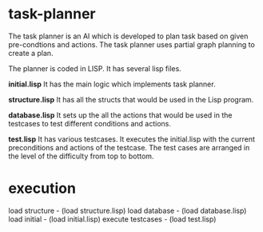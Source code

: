 # task-planner

The task planner is an AI which is developed to plan task based on given pre-condtions and actions. 
The task planner uses partial graph planning to create a plan.

The planner is coded in LISP. It has several lisp files.

<b>initial.lisp</b>
It has the main logic which implements task planner.

<b>structure.lisp</b>
It has all the structs that would be used in the Lisp program.

<b>database.lisp</b>
It sets up the all the actions that would be used in the testcases to test different conditions and actions.

<b>test.lisp</b>
It has various testcases. It executes the initial.lisp with the current preconditions and actions of the testcase.
The test cases are arranged in the level of the difficulty from top to bottom.

# execution

load structure - (load structure.lisp)
load database - (load database.lisp)
load initial - (load initial.lisp)
execute testcases - (load test.lisp)
 
